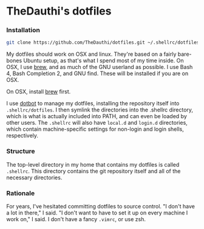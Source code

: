 # TheDauthi's dotfiles

### Installation
```bash
git clone https://github.com/TheDauthi/dotfiles.git ~/.shellrc/dotfiles && bash ~/.shellrc/dotfiles/install
```

My dotfiles should work on OSX and linux.  They're based on a fairly bare-bones Ubuntu setup, as that's what I spend most of my time inside.  On OSX, I use [brew](http://brew.sh), and as much of the GNU userland as possible.  I use Bash 4, Bash Completion 2, and GNU find.  These will be installed if you are on OSX.

On OSX, install [brew](http://brew.sh) first.

I use [dotbot](https://github.com/anishathalye/dotbot) to manage my dotfiles, installing the repository itself into `.shellrc/dotfiles`.  I then symlink the directories into the .shellrc directory, which is what is actually included into PATH, and can even be loaded by other users.  The `.shellrc` will also have `local.d` and `login.d` directories, which contain machine-specific settings for non-login and login shells, respectively.

### Structure
The top-level directory in my home that contains my dotfiles is called `.shellrc`.  This directory contains the git repository itself and all of the necessary directories.

### Rationale
For years, I've hesitated committing dotfiles to source control.  "I don't have a lot in there," I said.  "I don't want to have to set it up on every machine I work on," I said.  I don't have a fancy `.vimrc`, or use zsh.
